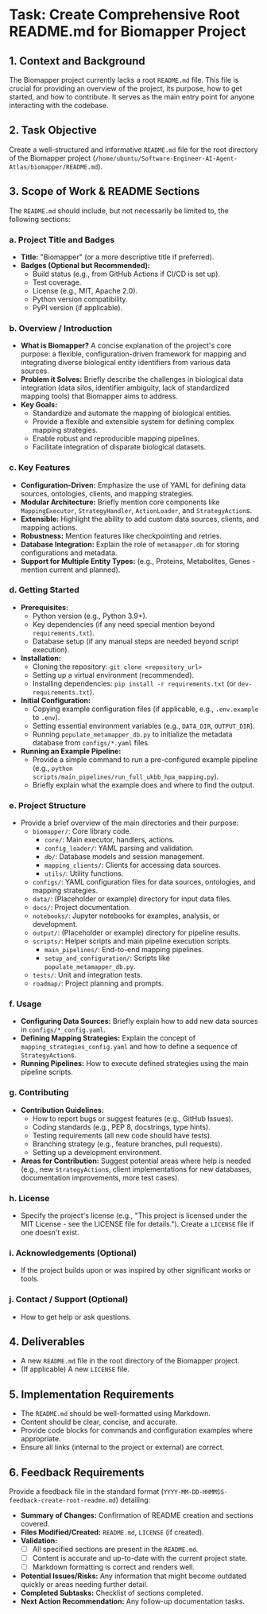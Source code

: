 # Task: Create Comprehensive Root README.md for Biomapper Project

## 1. Context and Background
The Biomapper project currently lacks a root `README.md` file. This file is crucial for providing an overview of the project, its purpose, how to get started, and how to contribute. It serves as the main entry point for anyone interacting with the codebase.

## 2. Task Objective
Create a well-structured and informative `README.md` file for the root directory of the Biomapper project (`/home/ubuntu/Software-Engineer-AI-Agent-Atlas/biomapper/README.md`).

## 3. Scope of Work & README Sections
The `README.md` should include, but not necessarily be limited to, the following sections:

### a. Project Title and Badges
*   **Title:** "Biomapper" (or a more descriptive title if preferred).
*   **Badges (Optional but Recommended):**
    *   Build status (e.g., from GitHub Actions if CI/CD is set up).
    *   Test coverage.
    *   License (e.g., MIT, Apache 2.0).
    *   Python version compatibility.
    *   PyPI version (if applicable).

### b. Overview / Introduction
*   **What is Biomapper?** A concise explanation of the project's core purpose: a flexible, configuration-driven framework for mapping and integrating diverse biological entity identifiers from various data sources.
*   **Problem it Solves:** Briefly describe the challenges in biological data integration (data silos, identifier ambiguity, lack of standardized mapping tools) that Biomapper aims to address.
*   **Key Goals:**
    *   Standardize and automate the mapping of biological entities.
    *   Provide a flexible and extensible system for defining complex mapping strategies.
    *   Enable robust and reproducible mapping pipelines.
    *   Facilitate integration of disparate biological datasets.

### c. Key Features
*   **Configuration-Driven:** Emphasize the use of YAML for defining data sources, ontologies, clients, and mapping strategies.
*   **Modular Architecture:** Briefly mention core components like `MappingExecutor`, `StrategyHandler`, `ActionLoader`, and `StrategyAction`s.
*   **Extensible:** Highlight the ability to add custom data sources, clients, and mapping actions.
*   **Robustness:** Mention features like checkpointing and retries.
*   **Database Integration:** Explain the role of `metamapper.db` for storing configurations and metadata.
*   **Support for Multiple Entity Types:** (e.g., Proteins, Metabolites, Genes - mention current and planned).

### d. Getting Started
*   **Prerequisites:**
    *   Python version (e.g., Python 3.9+).
    *   Key dependencies (if any need special mention beyond `requirements.txt`).
    *   Database setup (if any manual steps are needed beyond script execution).
*   **Installation:**
    *   Cloning the repository: `git clone <repository_url>`
    *   Setting up a virtual environment (recommended).
    *   Installing dependencies: `pip install -r requirements.txt` (or `dev-requirements.txt`).
*   **Initial Configuration:**
    *   Copying example configuration files (if applicable, e.g., `.env.example` to `.env`).
    *   Setting essential environment variables (e.g., `DATA_DIR`, `OUTPUT_DIR`).
    *   Running `populate_metamapper_db.py` to initialize the metadata database from `configs/*.yaml` files.
*   **Running an Example Pipeline:**
    *   Provide a simple command to run a pre-configured example pipeline (e.g., `python scripts/main_pipelines/run_full_ukbb_hpa_mapping.py`).
    *   Briefly explain what the example does and where to find the output.

### e. Project Structure
*   Provide a brief overview of the main directories and their purpose:
    *   `biomapper/`: Core library code.
        *   `core/`: Main executor, handlers, actions.
        *   `config_loader/`: YAML parsing and validation.
        *   `db/`: Database models and session management.
        *   `mapping_clients/`: Clients for accessing data sources.
        *   `utils/`: Utility functions.
    *   `configs/`: YAML configuration files for data sources, ontologies, and mapping strategies.
    *   `data/`: (Placeholder or example) directory for input data files.
    *   `docs/`: Project documentation.
    *   `notebooks/`: Jupyter notebooks for examples, analysis, or development.
    *   `output/`: (Placeholder or example) directory for pipeline results.
    *   `scripts/`: Helper scripts and main pipeline execution scripts.
        *   `main_pipelines/`: End-to-end mapping pipelines.
        *   `setup_and_configuration/`: Scripts like `populate_metamapper_db.py`.
    *   `tests/`: Unit and integration tests.
    *   `roadmap/`: Project planning and prompts.

### f. Usage
*   **Configuring Data Sources:** Briefly explain how to add new data sources in `configs/*_config.yaml`.
*   **Defining Mapping Strategies:** Explain the concept of `mapping_strategies_config.yaml` and how to define a sequence of `StrategyAction`s.
*   **Running Pipelines:** How to execute defined strategies using the main pipeline scripts.

### g. Contributing
*   **Contribution Guidelines:**
    *   How to report bugs or suggest features (e.g., GitHub Issues).
    *   Coding standards (e.g., PEP 8, docstrings, type hints).
    *   Testing requirements (all new code should have tests).
    *   Branching strategy (e.g., feature branches, pull requests).
    *   Setting up a development environment.
*   **Areas for Contribution:** Suggest potential areas where help is needed (e.g., new `StrategyAction`s, client implementations for new databases, documentation improvements, more test cases).

### h. License
*   Specify the project's license (e.g., "This project is licensed under the MIT License - see the LICENSE file for details."). Create a `LICENSE` file if one doesn't exist.

### i. Acknowledgements (Optional)
*   If the project builds upon or was inspired by other significant works or tools.

### j. Contact / Support (Optional)
*   How to get help or ask questions.

## 4. Deliverables
- A new `README.md` file in the root directory of the Biomapper project.
- (If applicable) A new `LICENSE` file.

## 5. Implementation Requirements
- The `README.md` should be well-formatted using Markdown.
- Content should be clear, concise, and accurate.
- Provide code blocks for commands and configuration examples where appropriate.
- Ensure all links (internal to the project or external) are correct.

## 6. Feedback Requirements
Provide a feedback file in the standard format (`YYYY-MM-DD-HHMMSS-feedback-create-root-readme.md`) detailing:
- **Summary of Changes:** Confirmation of README creation and sections covered.
- **Files Modified/Created:** `README.md`, `LICENSE` (if created).
- **Validation:**
    - [ ] All specified sections are present in the `README.md`.
    - [ ] Content is accurate and up-to-date with the current project state.
    - [ ] Markdown formatting is correct and renders well.
- **Potential Issues/Risks:** Any information that might become outdated quickly or areas needing further detail.
- **Completed Subtasks:** Checklist of sections completed.
- **Next Action Recommendation:** Any follow-up documentation tasks.
